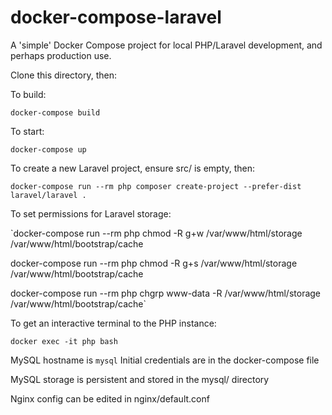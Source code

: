 # docker-compose-laravel
A 'simple' Docker Compose project for local PHP/Laravel development, and perhaps production use.

Clone this directory, then:

To build:

`docker-compose build`

To start:

`docker-compose up`

To create a new Laravel project, ensure src/ is empty, then:

`docker-compose run --rm php composer create-project --prefer-dist laravel/laravel .`

To set permissions for Laravel storage:

`docker-compose run --rm php chmod -R g+w /var/www/html/storage /var/www/html/bootstrap/cache

docker-compose run --rm php chmod -R g+s /var/www/html/storage /var/www/html/bootstrap/cache

docker-compose run --rm php chgrp www-data -R  /var/www/html/storage /var/www/html/bootstrap/cache`

To get an interactive terminal to the PHP instance:

`docker exec -it php bash`

MySQL hostname is `mysql`
Initial credentials are in the docker-compose file

MySQL storage is persistent and stored in the mysql/ directory

Nginx config can be edited in nginx/default.conf

